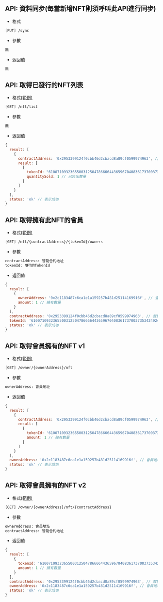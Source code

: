 ## API: 資料同步(每當新增NFT則須呼叫此API進行同步)
- 格式
```bash
[PUT] /sync
```

- 參數
```bash
無
```

- 返回值
```js
無
```

## API: 取得已發行的NFT列表
- 格式[(範例)](https://node1.apgame001.com/nft/list)
```bash
[GET] /nft/list
```

- 參數
```bash
無
```

- 返回值
```js
{
  result: [
    {
      contractAddress: '0x2953399124f0cbb46d2cbacd8a89cf0599974963', // 智能合約地址
      result: [
        {
          tokenId: "61007109323655003125047866664436596704083617370037353424924359052686341963777", // NFT的TokenId
          quantitySold: 1 // 已售出數量
        }
      ]
    }
  ],
  status: 'ok' // 表示成功
}
```

## API: 取得擁有此NFT的會員
- 格式[(範例)](https://node1.apgame001.com/nft/0x2953399124f0cbb46d2cbacd8a89cf0599974963/61007109323655003125047866664436596704083617370037353424924359052686341963777/owners)
```bash
[GET] /nft/{contractAddress}/{tokenId}/owners
```

- 參數
```bash
contractAddress: 智能合約地址
tokenId: NFT的TokenId
```

- 返回值
```js
{
  result: [
    {
      ownerAddress: '0x2c1183487c6ca1e1a159257b481d25114169916f', // 會員地址
      amount: 1 // 擁有數量
    }
  ],
  contractAddress: '0x2953399124f0cbb46d2cbacd8a89cf0599974963', // 智能合約地址
  tokenId: '61007109323655003125047866664436596704083617370037353424924359052686341963777', // NFT的TokenId
  status: 'ok' // 表示成功
}
```

## API: 取得會員擁有的NFT v1
- 格式[(範例)](https://node1.apgame001.com/owner/0x2c1183487c6ca1e1a159257b481d25114169916f/nft)
```bash
[GET] /owner/{ownerAddress}/nft
```

- 參數
```bash
ownerAddress: 會員地址
```

- 返回值
```js
{
  result: [
    {
      contractAddress: '0x2953399124f0cbb46d2cbacd8a89cf0599974963', // 智能合約地址
      result: [
        {
          tokenId: '61007109323655003125047866664436596704083617370037353424924359052686341963777', // NFT的TokenId
          amount: 1 // 擁有數量
        }
      ]
    }
  ],
  ownerAddress: '0x2c1183487c6ca1e1a159257b481d25114169916f', // 會員地址
  status: 'ok' // 表示成功
}
```

## API: 取得會員擁有的NFT v2
- 格式[(範例)](https://node1.apgame001.com/owner/0x2c1183487c6ca1e1a159257b481d25114169916f/nft/0x2953399124f0cbb46d2cbacd8a89cf0599974963)
```bash
[GET] /owner/{ownerAddress}/nft/{contractAddress}
```

- 參數
```bash
ownerAddress: 會員地址
contractAddress: 智能合約地址
```

- 返回值
```js
{
  result: [
    {
      tokenId: '61007109323655003125047866664436596704083617370037353424924359052686341963777', // NFT的TokenId
      amount: 1 // 擁有數量
    }
  ],
  contractAddress: '0x2953399124f0cbb46d2cbacd8a89cf0599974963', // 智能合約地址
  ownerAddress: '0x2c1183487c6ca1e1a159257b481d25114169916f', // 會員地址
  status: 'ok' // 表示成功
}
```
